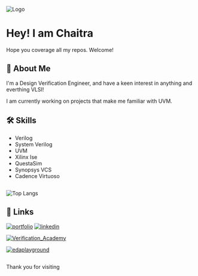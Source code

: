 
![Logo](https://i.pinimg.com/736x/09/52/48/0952480d2a933351131466027413b8c7.jpg)


# Hey! I am Chaitra

Hope you coverage all my repos. Welcome!


## 🚀 About Me
I'm a Design Verification Engineer, and have a keen interest in anything and everthing VLSI!

I am currently working on projects that make me familiar with UVM.
## 🛠 Skills
+ Verilog
+ System Verilog
+ UVM
+ Xilinx Ise
+ QuestaSim
+ Synopsys VCS
+ Cadence Virtuoso

##

![Top Langs](https://github-readme-stats.vercel.app/api/top-langs/?username=theteamonk&hide=javascript,css,scss,html&theme=tokyonight)

## 🔗 Links

[![portfolio](https://img.icons8.com/?size=50&id=80462&format=png&color=000000)](https://github.com/theteamonk?tab=repositories)
[![linkedin](https://img.icons8.com/?size=50&id=60ZV_wYC0BM2&format=png&color=000000)](www.linkedin.com/in/chaithrashreeharish)

[![Verification_Academy](http://vectorlogo.zone/logos/siemens/siemens-icon.svg)](https://verificationacademy.com/forums/u/chaitra/summary)

[![edaplayground](https://www.edaplayground.com/img/logo.png?v=2)](https://www.edaplayground.com/playgrounds/user/531179)

##
Thank you for visiting
